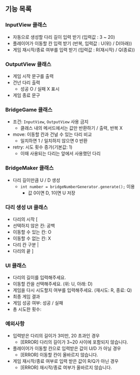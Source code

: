## 기능 목록
### InputView 클래스
- 자동으로 생성할 다리 길이 입력 받기 (입력값 : 3 ~ 20)
- 플레이어가 이동할 칸 입력 받기 (반복, 입력값 : U(위) / D(아래))
- 게임 재시작/종료 여부를 입력 받기 (입력값 : R(재시작) / Q(종료))

### OutputView 클래스
- 게임 시작 문구를 출력
- 건넌 다리 출력
  - 성공 O / 실패 X 표시
- 게임 종료 문구

### BridgeGame 클래스
- 조건: `InputView`, `OutputView` 사용 금지
  - 클래스 내의 메서드에서는 값만 반환하기 / 출력, 반복 X
- move: 이동할 칸과 건널 수 있는 다리 비교
  - 일치하면 1 / 일치하지 않으면 0 반환
- retry: 시도 횟수 증가(기본값: 1)
  - 이때 사용되는 다리는 앞에서 사용했던 다리

### BridgeMaker 클래스
- 다리 길이만큼 U / D 생성
  - `int number = bridgeNumberGenerator.generate();` 이용
    - 값 0이면 D, 1이면 U 저장

### 다리 생성 UI 클래스
- 다리의 시작 [
- 선택하지 않은 칸: 공백
- 이동할 수 있는 칸: O
- 이동할 수 없는 칸: X
- 다리 칸 구분 |
- 다리의 끝 ]

### UI 클래스
- 다리의 길이를 입력해주세요.
- 이동할 칸을 선택해주세요. (위: U, 아래: D)
- 게임을 다시 시도할지 여부를 입력해주세요. (재시도: R, 종료: Q)
- 최종 게임 결과
- 게임 성공 여부: 성공 / 실패
- 총 시도한 횟수:

### 예외사항
- 입력받은 다리의 길이가 3미만, 20 초과인 경우
  - [ERROR] 다리의 길이가 3~20 사이에 포함되지 않습니다.
- 플레이어가 이동할 칸으로 입력받은 값이 U/D 가 아닐 경우
  - [ERROR] 이동할 칸이 올바르지 않습니다.
- 게임 재시작/종료 여부로 입력 받은 값이 R/Q가 아닌 경우
  - [ERROR] 재시작/종료 여부가 올바르지 않습니다.